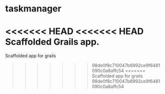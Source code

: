 # taskmanager
<<<<<<< HEAD
<<<<<<< HEAD
Scaffolded Grails app.
=======
Scaffolded app for grails
>>>>>>> 98de0f8c710047b6992ce9f6481090c0a8affc54
=======
Scaffolded app for grails
>>>>>>> 98de0f8c710047b6992ce9f6481090c0a8affc54
